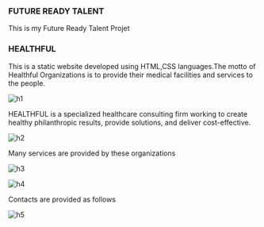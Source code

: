 <H3> FUTURE READY TALENT</H3>
This is my Future Ready Talent Projet
<h3>HEALTHFUL</H3>

This is a static website developed using HTML,CSS languages.The motto of Healthful Organizations is to provide their medical facilities and services to the people.


![h1](https://user-images.githubusercontent.com/111171074/185052391-d29c8df8-ca2c-4816-b08f-8b7b1daa3aef.jpg)


HEALTHFUL is a specialized healthcare consulting firm working to create healthy philanthropic results, provide solutions, and deliver cost-effective.


![h2](https://user-images.githubusercontent.com/111171074/185055064-e5211c17-1df0-4a44-ab7d-835109a7f581.jpg)


Many services are provided by these organizations


![h3](https://user-images.githubusercontent.com/111171074/185054063-a96a88a1-df17-4d13-8c01-15dd43f40810.jpg)


![h4](https://user-images.githubusercontent.com/111171074/185055672-e3efefb4-0141-4108-8e81-94871eea1b80.jpg)


Contacts are provided as follows


![h5](https://user-images.githubusercontent.com/111171074/185055269-614f488a-fee5-4e19-a571-7f321fe71472.jpg)
